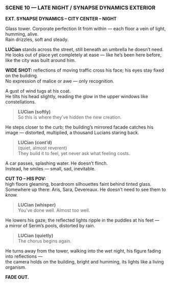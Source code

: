 ### **SCENE 10 — LATE NIGHT / SYNAPSE DYNAMICS EXTERIOR**

**EXT. SYNAPSE DYNAMICS – CITY CENTER – NIGHT**

Glass tower. Corporate perfection lit from within — each floor a vein of light, humming, alive.  
Rain drizzles, soft and steady.

**LUCian** stands across the street, still beneath an umbrella he doesn’t need.  
He looks out of place yet completely at ease — like he’s been here before, like the city was built around him.

**WIDE SHOT:** reflections of moving traffic cross his face; his eyes stay fixed on the building.  
No expression of malice or awe — only recognition.

A gust of wind tugs at his coat.  
He tilts his head slightly, reading the glow in the upper windows like constellations.

> **LUCian (softly)**  
> So this is where they’ve hidden the new creation.

He steps closer to the curb; the building’s mirrored facade catches his image — distorted, multiplied, a thousand Lucians staring back.

> **LUCian (cont’d)**  
> (quiet, almost reverent)  
> They build it to feel, yet never ask what feeling costs.

A car passes, splashing water. He doesn’t flinch.  
Instead, he smiles — small, sad, inevitable.

**CUT TO – HIS POV:**  
high floors gleaming, boardroom silhouettes faint behind tinted glass.  
Somewhere up there: Aris, Sara, Devereaux. He doesn’t need to see them to _know._

> **LUCian (whisper)**  
> You’ve done well. Almost too well.

He lowers his gaze; the reflected lights ripple in the puddles at his feet —  
a mirror of Serim’s pools, distorted by rain.

> **LUCian (quietly)**  
> The chorus begins again.

He turns away from the tower, walking into the wet night, his figure fading into reflections —  
the camera holds on the building, bright and humming, its lights like a living organism.

**FADE OUT.**